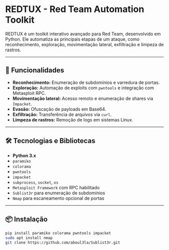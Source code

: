 # REDTUX - Red Team Automation Toolkit

REDTUX é um toolkit interativo avançado para Red Team, desenvolvido em Python. Ele automatiza as principais etapas de um ataque, como reconhecimento, exploração, movimentação lateral, exfiltração e limpeza de rastros.

---

## 🚀 Funcionalidades

- **Reconhecimento:** Enumeração de subdomínios e varredura de portas.
- **Exploração:** Automação de exploits com `pwntools` e integração com Metasploit RPC.
- **Movimentação lateral:** Acesso remoto e enumeração de shares via `Impacket`.
- **Evasão:** Ofuscação de payloads em Base64.
- **Exfiltração:** Transferência de arquivos via `curl`.
- **Limpeza de rastros:** Remoção de logs em sistemas Linux.

---

## 🛠️ Tecnologias e Bibliotecas

- **Python 3.x**
- `paramiko`
- `colorama`
- `pwntools`
- `impacket`
- `subprocess`, `socket`, `os`
- `Metasploit Framework` com RPC habilitado
- `Sublist3r` para enumeração de subdomínios
- `Nmap` para escaneamento opcional de portas

---

## 📦 Instalação

```bash
pip install paramiko colorama pwntools impacket
sudo apt install nmap
git clone https://github.com/aboul3la/Sublist3r.git
